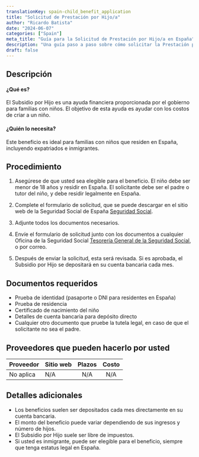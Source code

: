 ```yaml
---
translationKey: spain-child_benefit_application
title: "Solicitud de Prestación por Hijo/a"
author: "Ricardo Batista"
date: "2024-06-07"
categories: ["Spain"]
meta_title: "Guía para la Solicitud de Prestación por Hijo/a en España"
description: "Una guía paso a paso sobre cómo solicitar la Prestación por Hijo/a en España"
draft: false
---
```


## Descripción
#### ¿Qué es?
El Subsidio por Hijo es una ayuda financiera proporcionada por el gobierno para familias con niños. El objetivo de esta ayuda es ayudar con los costos de criar a un niño.

#### ¿Quién lo necesita?
Este beneficio es ideal para familias con niños que residen en España, incluyendo expatriados e inmigrantes.

## Procedimiento

1. Asegúrese de que usted sea elegible para el beneficio. El niño debe ser menor de 18 años y residir en España. El solicitante debe ser el padre o tutor del niño, y debe residir legalmente en España.

2. Complete el formulario de solicitud, que se puede descargar en el sitio web de la Seguridad Social de España [Seguridad Social](http://www.seg-social.es).

3. Adjunte todos los documentos necesarios.

4. Envíe el formulario de solicitud junto con los documentos a cualquier Oficina de la Seguridad Social [Tesorería General de la Seguridad Social](http://www.seg-social.es), o por correo.

5. Después de enviar la solicitud, esta será revisada. Si es aprobada, el Subsidio por Hijo se depositará en su cuenta bancaria cada mes.

## Documentos requeridos

- Prueba de identidad (pasaporte o DNI para residentes en España)
- Prueba de residencia
- Certificado de nacimiento del niño
- Detalles de cuenta bancaria para depósito directo
- Cualquier otro documento que pruebe la tutela legal, en caso de que el solicitante no sea el padre.

## Proveedores que pueden hacerlo por usted

| Proveedor        |     Sitio web     |     Plazos    |       Costo      |
| --------------- | --------------- |  :-------------: | :-------------: |
| No aplica      |  N/A       |      N/A      |        N/A       |

## Detalles adicionales

- Los beneficios suelen ser depositados cada mes directamente en su cuenta bancaria.
- El monto del beneficio puede variar dependiendo de sus ingresos y número de hijos.
- El Subsidio por Hijo suele ser libre de impuestos.
- Si usted es inmigrante, puede ser elegible para el beneficio, siempre que tenga estatus legal en España.